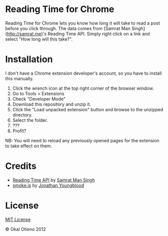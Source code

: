 Reading Time for Chrome
=======================

Reading Time for Chrome lets you know how long it will take to read a post before
you click through. The data comes from [Samrat Man Singh] (http://samrat.me)'s Reading Time
API. Simply right click on a link and select "How long will this take?".

Installation
============

I don't have a Chrome extension developer's account, so you have to install
this manually.

1. Click the wrench icon at the top right corner of the browser window.
2. Go to Tools > Extensions
3. Check "Developer Mode"
4. Download this repository and unzip it.
5. Click the "Load unpacked extension" button and browse to the unzipped directory.
6. Select the folder.
7. ???
8. Profit?

NB: You will need to reload any previously opened pages for the extension to take
effect on them.

Credits
=======

- [Reading Time API](http://reading-time.samrat.me/) by [Samrat Man Singh](http://samrat.me)
- [smoke.js](https://github.com/jyoungblood/smoke.js) by [Jonathan Youngblood](http://jonathanyoungblood.com/)


License
=======

[MIT License](http://opensource.org/licenses/mit-license.php)

&copy; Okal Otieno 2012
